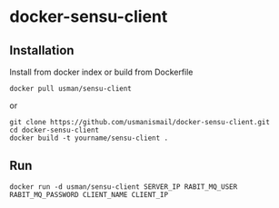 # docker-sensu-client

## Installation

Install from docker index or build from Dockerfile

```
docker pull usman/sensu-client
```

or

```
git clone https://github.com/usmanismail/docker-sensu-client.git
cd docker-sensu-client
docker build -t yourname/sensu-client .
```

## Run

```
docker run -d usman/sensu-client SERVER_IP RABIT_MQ_USER RABIT_MQ_PASSWORD CLIENT_NAME CLIENT_IP
```

